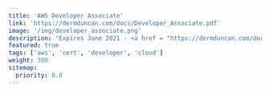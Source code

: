 ```yaml
---
title: 'AWS Developer Associate'
link: 'https://dermduncan.com/docs/Developer_Associate.pdf'
image: '/img/developer_associate.png'
description: 'Expires June 2021 - <a href = "https://dermduncan.com/docs/Developer_Associate.pdf">View Certificate</a>'
featured: true
tags: ['aws', 'cert', 'developer', 'cloud']
weight: 300
sitemap:
  priority: 0.8
---
```

